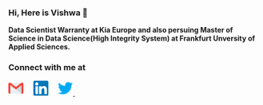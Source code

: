 ### Hi, Here is Vishwa 👋

**Data Scientist Warranty at Kia Europe and also persuing Master of Science in Data Science(High Integrity System) at Frankfurt Unversity of Applied Sciences.**<br>

 ### Connect with me at
 <a href="mailto:vishwaben.kakadiya@stud.fra-uas.de"><img src="https://github.com/deut-erium/deut-erium/blob/master/assets/gmail.svg" width="30px" alt="mail"></a> &nbsp; &nbsp;
  <a href="https://www.linkedin.com/in/vishwa-kakadiya-a0377516a/"><img src="https://github.com/deut-erium/deut-erium/blob/master/assets/linkedin.svg" width="30px" alt="LinkedIn"></a> &nbsp; &nbsp;
  <a href="https://twitter.com/KakadiyaVishwa"><img src="https://github.com/deut-erium/deut-erium/blob/master/assets/twitter.svg" width="30px" alt="Twitter">     </a> &nbsp; &nbsp;
  



